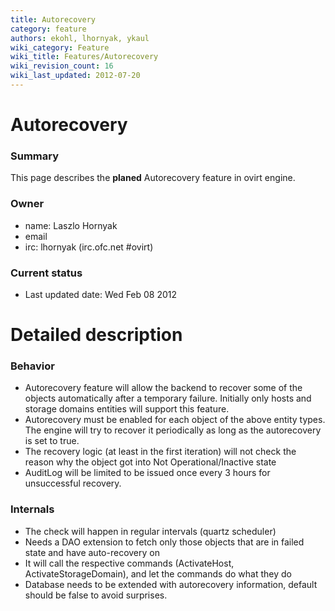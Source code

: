 ```yaml
---
title: Autorecovery
category: feature
authors: ekohl, lhornyak, ykaul
wiki_category: Feature
wiki_title: Features/Autorecovery
wiki_revision_count: 16
wiki_last_updated: 2012-07-20
---
```


# Autorecovery

### Summary

This page describes the **planed** Autorecovery feature in ovirt engine.

### Owner

*   name: Laszlo Hornyak
*   email <lhornyak at redhat dot com>
*   irc: lhornyak (irc.ofc.net #ovirt)

### Current status

*   Last updated date: Wed Feb 08 2012

# Detailed description

### Behavior

*   Autorecovery feature will allow the backend to recover some of the objects automatically after a temporary failure. Initially only hosts and storage domains entities will support this feature.
*   Autorecovery must be enabled for each object of the above entity types. The engine will try to recover it periodically as long as the autorecovery is set to true.
*   The recovery logic (at least in the first iteration) will not check the reason why the object got into Not Operational/Inactive state
*   AuditLog will be limited to be issued once every 3 hours for unsuccessful recovery.

### Internals

*   The check will happen in regular intervals (quartz scheduler)
*   Needs a DAO extension to fetch only those objects that are in failed state and have auto-recovery on
*   It will call the respective commands (ActivateHost, ActivateStorageDomain), and let the commands do what they do
*   Database needs to be extended with autorecovery information, default should be false to avoid surprises.
